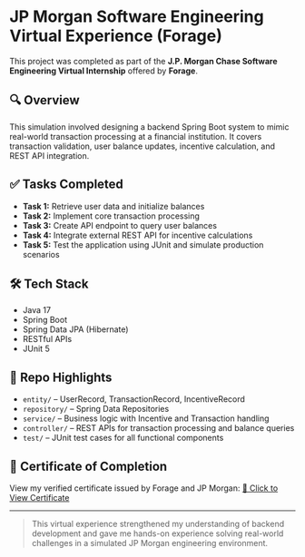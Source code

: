 
# JP Morgan Software Engineering Virtual Experience (Forage)

This project was completed as part of the **J.P. Morgan Chase Software Engineering Virtual Internship** offered by **Forage**.

## 🔍 Overview

This simulation involved designing a backend Spring Boot system to mimic real-world transaction processing at a financial institution. It covers transaction validation, user balance updates, incentive calculation, and REST API integration.

## ✅ Tasks Completed

- **Task 1:** Retrieve user data and initialize balances
- **Task 2:** Implement core transaction processing
- **Task 3:** Create API endpoint to query user balances
- **Task 4:** Integrate external REST API for incentive calculations
- **Task 5:** Test the application using JUnit and simulate production scenarios

## 🛠️ Tech Stack

- Java 17
- Spring Boot
- Spring Data JPA (Hibernate)
- RESTful APIs
- JUnit 5

## 📁 Repo Highlights

- `entity/` – UserRecord, TransactionRecord, IncentiveRecord
- `repository/` – Spring Data Repositories
- `service/` – Business logic with Incentive and Transaction handling
- `controller/` – REST APIs for transaction processing and balance queries
- `test/` – JUnit test cases for all functional components

## 📜 Certificate of Completion

View my verified certificate issued by Forage and JP Morgan:
[🔗 Click to View Certificate](https://forage-uploads-prod.s3.amazonaws.com/completion-certificates/Sj7temL583QAYpHXD/E6McHJDKsQYh79moz_Sj7temL583QAYpHXD_6z79SLYwDmx8m87aE_1753192464173_completion_certificate.pdf)

---

> This virtual experience strengthened my understanding of backend development and gave me hands-on experience solving real-world challenges in a simulated JP Morgan engineering environment.
>
